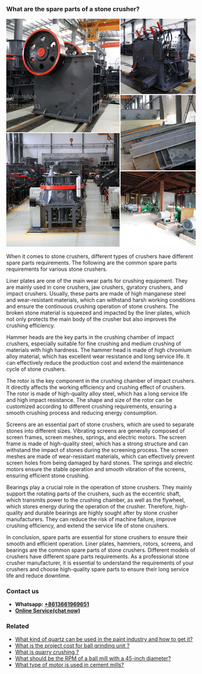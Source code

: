 <h3>What are the spare parts of a stone crusher?</h3><img src='1701743077.jpg' alt=''><p>When it comes to stone crushers, different types of crushers have different spare parts requirements. The following are the common spare parts requirements for various stone crushers.</p><p>Liner plates are one of the main wear parts for crushing equipment. They are mainly used in cone crushers, jaw crushers, gyratory crushers, and impact crushers. Usually, these parts are made of high manganese steel and wear-resistant materials, which can withstand harsh working conditions and ensure the continuous crushing operation of stone crushers. The broken stone material is squeezed and impacted by the liner plates, which not only protects the main body of the crusher but also improves the crushing efficiency.</p><p>Hammer heads are the key parts in the crushing chamber of impact crushers, especially suitable for fine crushing and medium crushing of materials with high hardness. The hammer head is made of high chromium alloy material, which has excellent wear resistance and long service life. It can effectively reduce the production cost and extend the maintenance cycle of stone crushers.</p><p>The rotor is the key component in the crushing chamber of impact crushers. It directly affects the working efficiency and crushing effect of crushers. The rotor is made of high-quality alloy steel, which has a long service life and high impact resistance. The shape and size of the rotor can be customized according to different crushing requirements, ensuring a smooth crushing process and reducing energy consumption.</p><p>Screens are an essential part of stone crushers, which are used to separate stones into different sizes. Vibrating screens are generally composed of screen frames, screen meshes, springs, and electric motors. The screen frame is made of high-quality steel, which has a strong structure and can withstand the impact of stones during the screening process. The screen meshes are made of wear-resistant materials, which can effectively prevent screen holes from being damaged by hard stones. The springs and electric motors ensure the stable operation and smooth vibration of the screens, ensuring efficient stone crushing.</p><p>Bearings play a crucial role in the operation of stone crushers. They mainly support the rotating parts of the crushers, such as the eccentric shaft, which transmits power to the crushing chamber, as well as the flywheel, which stores energy during the operation of the crusher. Therefore, high-quality and durable bearings are highly sought after by stone crusher manufacturers. They can reduce the risk of machine failure, improve crushing efficiency, and extend the service life of stone crushers.</p><p>In conclusion, spare parts are essential for stone crushers to ensure their smooth and efficient operation. Liner plates, hammers, rotors, screens, and bearings are the common spare parts of stone crushers. Different models of crushers have different spare parts requirements. As a professional stone crusher manufacturer, it is essential to understand the requirements of your crushers and choose high-quality spare parts to ensure their long service life and reduce downtime.</p><h3>Contact us</h3><ul><li><strong>Whatsapp:&nbsp;<a href="https://wa.me/8613661969651">+8613661969651</a></strong></li><li><a href="https://swt.shibang-china.com/?git&amp;zhl&amp;What are the spare parts of a stone crusher"><strong>Online Service(chat now)</strong></a></li></ul><h3>Related</h3><ul><li><a href='What kind of quartz can be used in the paint industry and how to get it.md'>What kind of quartz can be used in the paint industry and how to get it?</a></li><li><a href='What is the project cost for ball grinding unit .md'>What is the project cost for ball grinding unit ?</a></li><li><a href='What is quarry crushing .md'>What is quarry crushing ?</a></li><li><a href='What should be the RPM of a ball mill with a 45inch diameter.md'>What should be the RPM of a ball mill with a 45-inch diameter?</a></li><li><a href='What type of motor is used in cement mills.md'>What type of motor is used in cement mills?</a></li></ul>